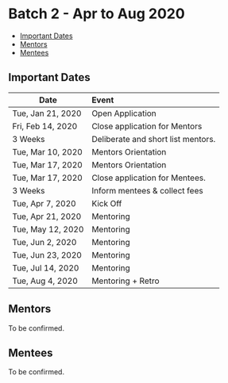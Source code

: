 # Batch 2 - Apr to Aug 2020

- [Important Dates](#important-dates)
- [Mentors](#mentors)
- [Mentees](#mentees)

## Important Dates

| Date | Event |
| ---- | :---- |
| Tue, Jan 21, 2020	| Open Application |
| Fri, Feb 14, 2020	| Close application for Mentors |
| 3 Weeks | Deliberate and short list mentors. |
| Tue, Mar 10, 2020	| Mentors Orientation |
| Tue, Mar 17, 2020	| Mentors Orientation |
| Tue, Mar 17, 2020	| Close application for Mentees. |
| 3 Weeks	| Inform mentees & collect fees |
| Tue, Apr 7, 2020	| Kick Off |
| Tue, Apr 21, 2020	| Mentoring |
| Tue, May 12, 2020	| Mentoring |
| Tue, Jun 2, 2020	| Mentoring |
| Tue, Jun 23, 2020	| Mentoring |
| Tue, Jul 14, 2020	| Mentoring |
| Tue, Aug 4, 2020	| Mentoring + Retro |

## Mentors

To be confirmed.

## Mentees

To be confirmed.